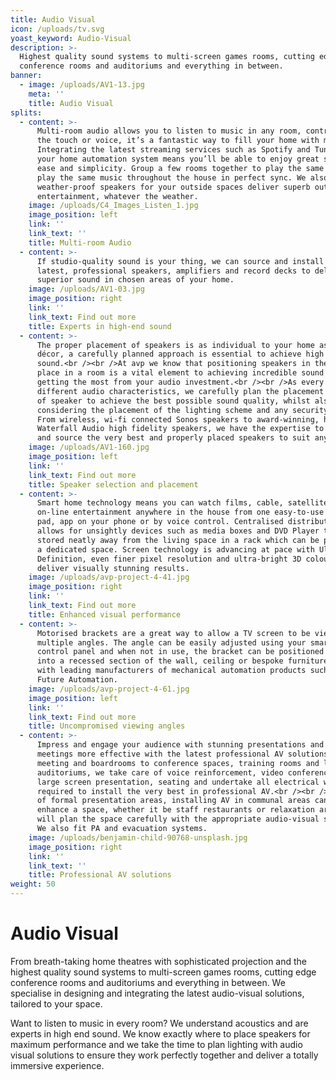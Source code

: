 ```yaml
---
title: Audio Visual
icon: /uploads/tv.svg
yoast_keyword: Audio-Visual
description: >-
  Highest quality sound systems ​to multi-screen games rooms, cutting edge
  ​conference rooms and auditoriums and everything in between.
banner:
  - image: /uploads/AV1-13.jpg
    meta: ''
    title: Audio Visual
splits:
  - content: >-
      Multi-room audio allows you to listen to music in any room, controlled by
      the touch or voice, it’s a fantastic way to fill your home with music.
      Integrating the latest streaming services such as Spotify and Tune In with
      your home automation system means you’ll be able to enjoy great sound with
      ease and simplicity. Group a few rooms together to play the same track or
      play the same music throughout the house in perfect sync. We also fit
      weather-proof speakers for your outside spaces deliver superb outdoor
      entertainment, whatever the weather.
    image: /uploads/C4_Images_Listen_1.jpg
    image_position: left
    link: ''
    link_text: ''
    title: Multi-room Audio
  - content: >-
      If studio-quality sound is your thing, we can source and install the
      latest, professional speakers, amplifiers and record decks to deliver
      superior sound in chosen areas of your home.
    image: /uploads/AV1-03.jpg
    image_position: right
    link: ''
    link_text: Find out more
    title: Experts in high-end sound
  - content: >-
      The proper placement of speakers is as individual to your home as your
      décor, a carefully planned approach is essential to achieve high quality
      sound.<br /><br />At avp we know that positioning speakers in the correct
      place in a room is a vital element to achieving incredible sound – and
      getting the most from your audio investment.<br /><br />As every room has
      different audio characteristics, we carefully plan the placement and type
      of speaker to achieve the best possible sound quality, whilst also
      considering the placement of the lighting scheme and any security devices.
      From wireless, wi-fi connected Sonos speakers to award-winning, hand-made
      Waterfall Audio high fidelity speakers, we have the expertise to recommend
      and source the very best and properly placed speakers to suit any space.
    image: /uploads/AV1-160.jpg
    image_position: left
    link: ''
    link_text: Find out more
    title: Speaker selection and placement
  - content: >-
      Smart home technology means you can watch films, cable, satellite and
      on-line entertainment anywhere in the house from one easy-to-use touch
      pad, app on your phone or by voice control. Centralised distribution
      allows for unsightly devices such as media boxes and DVD Player to be
      stored neatly away from the living space in a rack which can be placed in
      a dedicated space. Screen technology is advancing at pace with Ultra High
      Definition, even finer pixel resolution and ultra-bright 3D colour to
      deliver visually stunning results.
    image: /uploads/avp-project-4-41.jpg
    image_position: right
    link: ''
    link_text: Find out more
    title: Enhanced visual performance
  - content: >-
      Motorised brackets are a great way to allow a TV screen to be viewed from
      multiple angles. The angle can be easily adjusted using your smart home
      control panel and when not in use, the bracket can be positioned neatly
      into a recessed section of the wall, ceiling or bespoke furniture. We work
      with leading manufacturers of mechanical automation products such as
      Future Automation.
    image: /uploads/avp-project-4-61.jpg
    image_position: left
    link: ''
    link_text: Find out more
    title: Uncompromised viewing angles
  - content: >-
      Impress and engage your audience with stunning presentations and make
      meetings more effective with the latest professional AV solutions. From
      meeting and boardrooms to conference spaces, training rooms and large
      auditoriums, we take care of voice reinforcement, video conferencing,
      large screen presentation, seating and undertake all electrical work
      required to install the very best in professional AV.<br /><br />Outside
      of formal presentation areas, installing AV in communal areas can greatly
      enhance a space, whether it be staff restaurants or relaxation areas, we
      will plan the space carefully with the appropriate audio-visual solution.
      We also fit PA and evacuation systems.
    image: /uploads/benjamin-child-90768-unsplash.jpg
    image_position: right
    link: ''
    link_text: ''
    title: Professional AV solutions
weight: 50
---
```


# Audio Visual

From breath-taking home theatres with sophisticated projection and the highest quality sound systems ​to multi-screen games rooms, cutting edge ​conference rooms and auditoriums and everything in between. We specialise in designing and integrating the latest audio-visual solutions, ​tailored to your space. 

​Want to listen to music in every room? We understand acoustics and are experts in high end sound. We know exactly where to place speakers for maximum performance and ​we take the time to plan lighting with audio visual solutions to ensure they work perfectly together and deliver a totally immersive experience.

